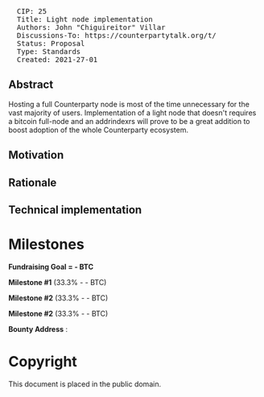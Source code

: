 <pre>
  CIP: 25
  Title: Light node implementation
  Authors: John "Chiguireitor" Villar
  Discussions-To: https://counterpartytalk.org/t/
  Status: Proposal
  Type: Standards
  Created: 2021-27-01
</pre>

## Abstract ##

Hosting a full Counterparty node is most of the time unnecessary for the
vast majority of users. Implementation of a light node that doesn't
requires a bitcoin full-node and an addrindexrs will prove to be a great
addition to boost adoption of the whole Counterparty ecosystem.

## Motivation ##


## Rationale ##


## Technical implementation ##


# Milestones

**Fundraising Goal = - BTC**

**Milestone #1** (33.3% - - BTC)


**Milestone #2** (33.3% - - BTC)


**Milestone #2** (33.3% - - BTC)


**Bounty Address** :

# Copyright

This document is placed in the public domain.
